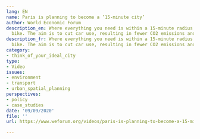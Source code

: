 ```yaml
---
lang: EN
name: Paris is planning to become a ’15-minute city’
author: World Economic Forum
description_en: Where everything you need is within a 15-minute radius on foot or
  bike. The aim is to cut car use, resulting in fewer CO2 emissions and cleaner air.
description_fr: Where everything you need is within a 15-minute radius on foot or
  bike. The aim is to cut car use, resulting in fewer CO2 emissions and cleaner air.
category:
- think_of_your_ideal_city
type:
- Video
issues:
- environment
- transport
- urban_spatial_planning
perspectives:
- policy
- case_studies
date: '09/09/2020'
file: ''
url: https://www.weforum.org/videos/paris-is-planning-to-become-a-15-minute-city-897c12513b

---
```

